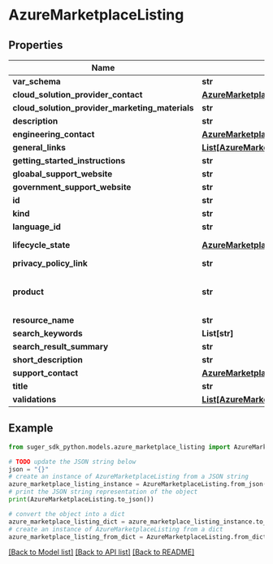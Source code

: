 # AzureMarketplaceListing


## Properties

Name | Type | Description | Notes
------------ | ------------- | ------------- | -------------
**var_schema** | **str** |  | [optional] 
**cloud_solution_provider_contact** | [**AzureMarketplaceContact**](AzureMarketplaceContact.md) |  | [optional] 
**cloud_solution_provider_marketing_materials** | **str** |  | [optional] 
**description** | **str** |  | [optional] 
**engineering_contact** | [**AzureMarketplaceContact**](AzureMarketplaceContact.md) |  | [optional] 
**general_links** | [**List[AzureMarketplaceGeneralLink]**](AzureMarketplaceGeneralLink.md) |  | [optional] 
**getting_started_instructions** | **str** |  | [optional] 
**gloabal_support_website** | **str** |  | [optional] 
**government_support_website** | **str** |  | [optional] 
**id** | **str** |  | [optional] 
**kind** | **str** |  | [optional] 
**language_id** | **str** |  | [optional] 
**lifecycle_state** | [**AzureMarketplaceResourceLifecycleState**](AzureMarketplaceResourceLifecycleState.md) | Default value is \&quot;generallyAvailable\&quot;. | [optional] 
**privacy_policy_link** | **str** |  | [optional] 
**product** | **str** | Product resource name, in format of \&quot;product/product-durable-id\&quot; | [optional] 
**resource_name** | **str** |  | [optional] 
**search_keywords** | **List[str]** |  | [optional] 
**search_result_summary** | **str** |  | [optional] 
**short_description** | **str** |  | [optional] 
**support_contact** | [**AzureMarketplaceContact**](AzureMarketplaceContact.md) |  | [optional] 
**title** | **str** | Max string length is 200. | [optional] 
**validations** | [**List[AzureMarketplaceValidation]**](AzureMarketplaceValidation.md) |  | [optional] 

## Example

```python
from suger_sdk_python.models.azure_marketplace_listing import AzureMarketplaceListing

# TODO update the JSON string below
json = "{}"
# create an instance of AzureMarketplaceListing from a JSON string
azure_marketplace_listing_instance = AzureMarketplaceListing.from_json(json)
# print the JSON string representation of the object
print(AzureMarketplaceListing.to_json())

# convert the object into a dict
azure_marketplace_listing_dict = azure_marketplace_listing_instance.to_dict()
# create an instance of AzureMarketplaceListing from a dict
azure_marketplace_listing_from_dict = AzureMarketplaceListing.from_dict(azure_marketplace_listing_dict)
```
[[Back to Model list]](../README.md#documentation-for-models) [[Back to API list]](../README.md#documentation-for-api-endpoints) [[Back to README]](../README.md)



